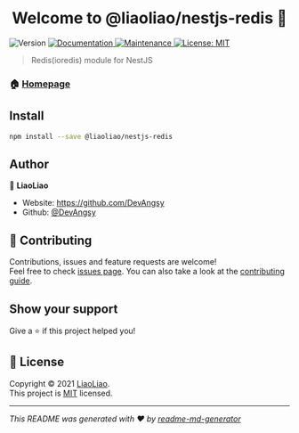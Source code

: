 <h1 align="center">Welcome to @liaoliao/nestjs-redis 👋</h1>
<p>
  <img alt="Version" src="https://img.shields.io/badge/version-0.1.0-blue" />
  <a href="https://github.com/DevAngsy/nestjs-redis#readme" target="_blank">
    <img alt="Documentation" src="https://img.shields.io/badge/documentation-yes-brightgreen" />
  </a>
  <a href="https://github.com/DevAngsy/nestjs-redis/graphs/commit-activity" target="_blank">
    <img alt="Maintenance" src="https://img.shields.io/badge/Maintained%3F-yes-green" />
  </a>
  <a href="https://github.com/DevAngsy/nestjs-redis/blob/main/LICENSE" target="_blank">
    <img alt="License: MIT" src="https://img.shields.io/github/license/DevAngsy/nestjs-redis" />
  </a>
</p>

> Redis(ioredis) module for NestJS

### 🏠 [Homepage](https://github.com/DevAngsy/nestjs-redis#readme)

## Install

```sh
npm install --save @liaoliao/nestjs-redis
```

## Author

👤 **LiaoLiao**

-   Website: https://github.com/DevAngsy
-   Github: [@DevAngsy](https://github.com/DevAngsy)

## 🤝 Contributing

Contributions, issues and feature requests are welcome!<br />Feel free to check [issues page](https://github.com/DevAngsy/nestjs-redis/issues). You can also take a look at the [contributing guide](https://github.com/DevAngsy/nestjs-redis/blob/main/.github/CONTRIBUTING.md).

## Show your support

Give a ⭐️ if this project helped you!

## 📝 License

Copyright © 2021 [LiaoLiao](https://github.com/DevAngsy).<br />
This project is [MIT](https://github.com/DevAngsy/nestjs-redis/blob/main/LICENSE) licensed.

---

_This README was generated with ❤️ by [readme-md-generator](https://github.com/kefranabg/readme-md-generator)_
